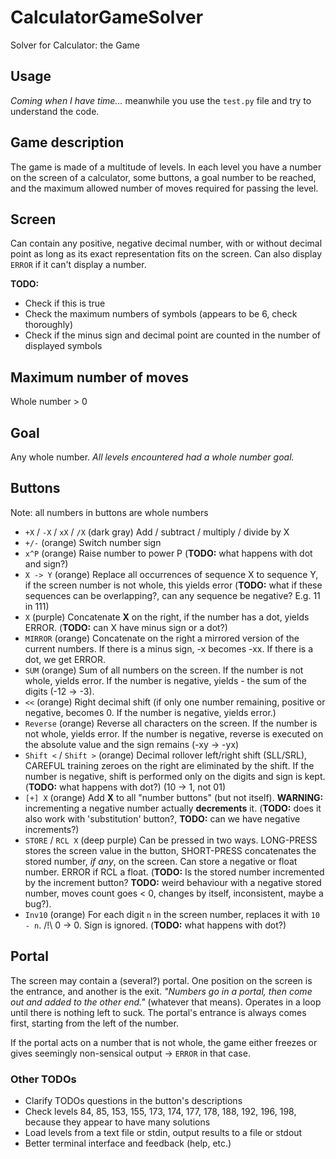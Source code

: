# CalculatorGameSolver
Solver for Calculator: the Game

## Usage

_Coming when I have time..._ meanwhile you use the `test.py` file and try to understand the code.

## Game description
The game is made of a multitude of levels. In each level you have a number
on the screen of a calculator, some buttons, a goal number to be reached,
and the maximum allowed number of moves required for passing the level.

## Screen
Can contain any positive, negative decimal number, with or without decimal point
as long as its exact representation fits on the screen. Can also display `ERROR`
if it can't display a number.

**TODO:**
* Check if this is true
* Check the maximum numbers of symbols (appears to be 6, check thoroughly)
* Check if the minus sign and decimal point are counted in the number of displayed symbols

## Maximum number of moves
Whole number > 0

## Goal
Any whole number. _All levels encountered had a whole number goal._

## Buttons

Note: all numbers in buttons are whole numbers

* `+X` / `-X` / `xX` / `/X` (dark gray) Add / subtract / multiply / divide by X
* `+/-` (orange) Switch number sign
* `x^P` (orange) Raise number to power P (**TODO:** what happens with dot and sign?)
* `X -> Y` (orange) Replace all occurrences of sequence X to sequence Y, if the screen number is not whole, this yields error (**TODO:** what if these sequences can be overlapping?, can any sequence be negative? E.g. 11 in 111)
* `X` (purple) Concatenate **X** on the right, if the number has a dot, yields ERROR. (**TODO:** can X have minus sign or a dot?)
* `MIRROR` (orange) Concatenate on the right a mirrored version of the current numbers. If there is a minus sign, -x becomes -xx. If there is a dot, we get ERROR.
* `SUM` (orange) Sum of all numbers on the screen. If the number is not whole, yields error. If the number is negative, yields - the sum of the digits (-12 -> -3).
* `<<` (orange) Right decimal shift (if only one number remaining, positive or negative, becomes 0. If the number is negative, yields error.)
* `Reverse` (orange) Reverse all characters on the screen. If the number is not whole, yields error. If the number is negative, reverse is executed on the absolute value and the sign remains (-xy -> -yx)
* `Shift <` / `Shift >` (orange) Decimal rollover left/right shift (SLL/SRL), CAREFUL training zeroes on the right are eliminated by the shift. If the number is negative, shift is performed only on the digits and sign is kept. (**TODO:** what happens with dot?) (10 -> 1, not 01)
* `[+] X` (orange) Add **X** to all "number buttons" (but not itself). **WARNING:** incrementing a negative number actually **decrements** it. (**TODO:** does it also work with 'substitution' button?, **TODO:** can we have negative increments?)
* `STORE` / `RCL X` (deep purple) Can be pressed in two ways. LONG-PRESS stores the screen value in the button, SHORT-PRESS concatenates the stored number, _if any_, on the screen. Can store a negative or float number. ERROR if RCL a float. (**TODO:** Is the stored number incremented by the increment button? **TODO:** weird behaviour with a negative stored number, moves count goes < 0, changes by itself, inconsistent, maybe a bug?).
* `Inv10` (orange) For each digit `n` in the screen number, replaces it with `10 - n`. /!\ 0 -> 0. Sign is ignored. (**TODO:** what happens with dot?)

## Portal

The screen may contain a (several?) portal. One position on the screen is the entrance, and another is the exit. _"Numbers go in a portal, then come out and added to the other end."_ (whatever that means). Operates in a loop until there is nothing left to suck. The portal's entrance is always comes first, starting from the left of the number.

If the portal acts on a number that is not whole, the game either freezes or gives seemingly non-sensical output -> `ERROR` in that case.

### Other TODOs
* Clarify TODOs questions in the button's descriptions
* Check levels 84, 85, 153, 155, 173, 174, 177, 178, 188, 192, 196, 198, because they appear to have many solutions
* Load levels from a text file or stdin, output results to a file or stdout
* Better terminal interface and feedback (help, etc.)
